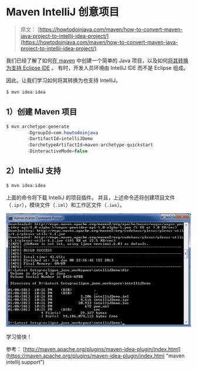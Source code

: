 # Maven IntelliJ 创意项目

> 原文： [https://howtodoinjava.com/maven/how-to-convert-maven-java-project-to-intellij-idea-project/](https://howtodoinjava.com/maven/how-to-convert-maven-java-project-to-intellij-idea-project/)

我们已经了解了如何[在 maven](//howtodoinjava.com/maven/create-a-simple-java-project-using-maven/ "Create a simple java project using maven") 中创建一个简单的 Java 项目，以及如何[将其转换为支持 Eclipse IDE](//howtodoinjava.com/maven/how-to-create-a-eclipse-web-application-using-maven/ "How to create a eclipse web application using maven") 。 有时，开发人员环境由 IntelliJ IDE 而不是 Eclipse 组成。

因此，让我们学习如何将其转换为也支持 IntelliJ。

```java
$ mvn idea:idea
```

## 1）创建 Maven 项目

```java
$ mvn archetype:generate 
		-DgroupId=com.howtodoinjava 
		-DartifactId=intelliJDemo
		-DarchetypeArtifactId=maven-archetype-quickstart 
		-DinteractiveMode=false

```

## 2）IntelliJ 支持

```java
$ mvn idea:idea

```

上面的命令将下载 IntelliJ 的项目插件。 并且，上述命令还将创建项目文件（`.ipr`），模块文件（`.iml`）和工作区文件（`.iws`）。

[![maven_intellij](img/b8923988c4bdee0266f151df44a7918a.png)](https://howtodoinjava.files.wordpress.com/2013/01/maven_intellij.png)

学习愉快！

参考： [http://maven.apache.org/plugins/maven-idea-plugin/index.html](https://maven.apache.org/plugins/maven-idea-plugin/index.html "maven intellij support")